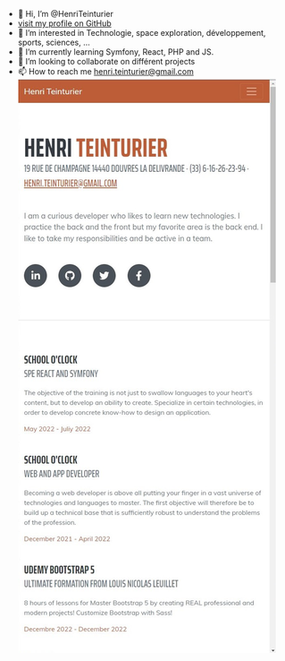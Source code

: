 - 👋 Hi, I’m @HenriTeinturier
- <a href="http://localhost/Apollo/portfolio%20github/HenriTeinturier/" target="_blank">visit my profile on GitHub</a> 
- 👀 I’m interested in Technologie, space exploration, développement, sports, sciences, ...
- 🌱 I’m currently learning Symfony, React, PHP and JS.
- 💞️ I’m looking to collaborate on différent projects
- 📫 How to reach me henri.teinturier@gmail.com
![Henri Teinturier Profile GitHub](/assets/img/visuel%20githubprofile.jpg "Profile Henri Teinturier")
<!---
HenriTeinturier/HenriTeinturier is a ✨ special ✨ repository because its `README.md` (this file) appears on your GitHub profile.
You can click the Preview link to take a look at your changes.
--->
